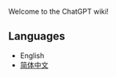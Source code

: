 Welcome to the ChatGPT wiki!

## Languages

- English
- [简体中文](https://github.com/CoolPlayLin/ChatGPT-Wiki/tree/main/docs/ChatGPT)

